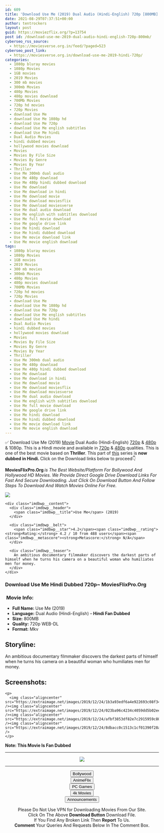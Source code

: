 ```yaml
---
id: 609
title: 'Download Use Me (2019) Dual Audio (Hindi-English) 720p [800MB]'
date: 2021-08-29T07:37:51+00:00
author: tentrockers
layout: post
guid: https://moviezflix.org/?p=13754
post id: /download-use-me-2019-dual-audio-hindi-english-720p-800mb/
cyberseo_rss_source:
  - https://moviesverse.org.in/feed/?paged=523
cyberseo_post_link:
  - https://moviesverse.org.in/download-use-me-2019-hindi-720p/
categories:
  - 1080p bluray movies
  - 1080p Movies
  - 1GB movies
  - 2019 Movies
  - 300 mb movies
  - 300mb Movies
  - 480p Movies
  - 480p movies download
  - 700Mb Movies
  - 720p hd movies
  - 720p Movies
  - download Use Me
  - download Use Me 1080p hd
  - download Use Me 720p
  - download Use Me english subtitles
  - download Use Me hindi
  - Dual Audio Movies
  - hindi dubbed movies
  - hollywood movies download
  - Movies
  - Movies By File Size
  - Movies By Genre
  - Movies By Year
  - Thriller
  - Use Me 300mb dual audio
  - Use Me 480p download
  - Use Me 480p hindi dubbed download
  - Use Me download
  - Use Me download in hindi
  - Use Me download movie
  - Use Me download moviesflix
  - Use Me download moviesverse
  - Use Me dual audio download
  - Use Me english with subtitles download
  - Use Me full movie download
  - Use Me google drive link
  - Use Me hindi download
  - Use Me hindi dubbed download
  - Use Me movie download link
  - Use Me movie english download
tags:
  - 1080p bluray movies
  - 1080p Movies
  - 1GB movies
  - 2019 Movies
  - 300 mb movies
  - 300mb Movies
  - 480p Movies
  - 480p movies download
  - 700Mb Movies
  - 720p hd movies
  - 720p Movies
  - download Use Me
  - download Use Me 1080p hd
  - download Use Me 720p
  - download Use Me english subtitles
  - download Use Me hindi
  - Dual Audio Movies
  - hindi dubbed movies
  - hollywood movies download
  - Movies
  - Movies By File Size
  - Movies By Genre
  - Movies By Year
  - Thriller
  - Use Me 300mb dual audio
  - Use Me 480p download
  - Use Me 480p hindi dubbed download
  - Use Me download
  - Use Me download in hindi
  - Use Me download movie
  - Use Me download moviesflix
  - Use Me download moviesverse
  - Use Me dual audio download
  - Use Me english with subtitles download
  - Use Me full movie download
  - Use Me google drive link
  - Use Me hindi download
  - Use Me hindi dubbed download
  - Use Me movie download link
  - Use Me movie english download
---
```

<div class="thecontent clearfix">
  <p>
    ✅ Download Use Me (2019) <a href="https://moviesverse.org.in/category/movies/" data-wpel-link="internal">Movie</a> Dual Audio (Hindi-English) <a href="https://moviesverse.org.in/720p-movies/" data-wpel-link="internal">720p</a>&nbsp;&&nbsp;<a href="https://moviesverse.org.in/480p-movies/" data-wpel-link="internal">480p</a> & 1080p. This is a Hindi movie and available in <a href="https://moviesverse.org.in/720p-movies/" data-wpel-link="internal">720p</a>&nbsp;&&nbsp;<a href="https://moviesverse.org.in/480p-movies/" data-wpel-link="internal">480p</a> qualities. This is one of the best movie based on <strong>Thriller</strong>. This part of <a href="http://essayswriting.org" data-wpel-link="external" target="_blank" rel="nofollow external noopener noreferrer">this</a> series is <strong>now dubbed in <span>Hindi.&nbsp;</span></strong><span>Click on the Download links below to proceed👇</span>
  </p>
  
  <p>
    <strong><span>MoviesFlixPro.Org&nbsp;</span></strong><em>is The Best Website/Platform For Bollywood And Hollywood HD Movies. We Provide Direct Google Drive Download Links For Fast And Secure Downloading. Just Click On Download Button And Follow Steps To&nbsp;Download And Watch Movies Online For Free.</em>
  </p>
  
  <div class="imdbwp imdbwp--movie dark">
    <div class="imdbwp__thumb">
      <a class="imdbwp__link" target="_blank" title="Use Me" href="https://www.imdb.com/title/tt6032090/" rel="nofollow external noopener noreferrer" data-wpel-link="external"><img class="imdbwp__img" src="https://m.media-amazon.com/images/M/MV5BNDgwNzBkMjQtMTRkMC00NmZkLTk1ODctMDEzMDIwNGZjYzcyXkEyXkFqcGdeQXVyMTI5MzY5MzA@._V1_SX300.jpg" /></a>
    </div>
    
    <div class="imdbwp__content">
      <div class="imdbwp__header">
        <span class="imdbwp__title">Use Me</span> (2019)
      </div>
      
      <div class="imdbwp__belt">
        <span class="imdbwp__star">4.2</span><span class="imdbwp__rating"><strong>Rating:</strong> 4.2 / 10 from 488 users</span><span class="imdbwp__metascore"><strong>Metascore:</strong> N/A</span>
      </div>
      
      <div class="imdbwp__teaser">
        An ambitious documentary filmmaker discovers the darkest parts of himself when he turns his camera on a beautiful woman who humiliates men for money.
      </div>
    </div>
  </div>
  
  <h3>
    <span>Download Use Me Hindi Dubbed 720p~ MoviesFlixPro.Org</span>
  </h3>
  
  <h3>
    <span>&nbsp;Movie Info:&nbsp;</span>
  </h3>
  
  <ul>
    <li>
      <strong>Full Name: </strong>Use Me (2019)
    </li>
    <li>
      <strong>Language:</strong> Dual Audio (Hindi-English) –<span><strong> Hindi Fan Dubbed</strong></span>
    </li>
    <li>
      <strong>Size:</strong> 800MB
    </li>
    <li>
      <strong>Quality:</strong> 720p WEB-DL
    </li>
    <li>
      <strong>Format:</strong>&nbsp;Mkv
    </li>
  </ul>
  
  <h2>
    <span>Storyline:</span>
  </h2>
  
  <p>
    An ambitious documentary filmmaker discovers the darkest parts of himself when he turns his camera on a beautiful woman who humiliates men for money.
  </p>
  
  <div class="summary_text">
    <h2>
      <span>Screenshots:</span>
    </h2>
    
    <p>
      <img class="aligncenter" src="https://extraimage.net/images/2019/12/24/1b3a93edf6a4e922693c08f34a4d69e7.jpg" /><img class="aligncenter" src="https://extraimage.net/images/2019/12/24/023ba96c4234c4059dd5b02ee421ae85.jpg" /><img class="aligncenter" src="https://extraimage.net/images/2019/12/24/afbf3853df82e7c2915959c80c1f9118.jpg" /><img class="aligncenter" src="https://extraimage.net/images/2019/12/24/8dbacc0c1513c1cf01390f28a6fd7ae2.jpg" />
    </p>
  </div>
  
  <p>
    <span><strong>Note: This Movie Is Fan Dubbed</strong></span>
  </p>
</div>

<center>
  </p> 
  
  <hr />
  
  <p>
    <a href="http://gdrivepro.xyz/join.php" data-wpel-link="external" target="_blank" rel="nofollow external noopener noreferrer"><img src="https://i.imgur.com/FhMdWdW.png" /></a>
  </p>
  
  <hr />
  
  <p>
    <a href="https://dogemovies.xyz" target="_blank" data-wpel-link="external" rel="nofollow external noopener noreferrer"><button class="button button5">Bollywood</button></a><br /> <a href="https://animeflix.in" target="_blank" data-wpel-link="external" rel="nofollow external noopener noreferrer"><button class="button button5">AnimeFlix</button></a><br /> <a href="https://gamesflix.net/" target="_blank" data-wpel-link="external" rel="nofollow external noopener noreferrer"><button class="button button5">PC Games</button></a><br /> <a href="https://uhdmovies.in" target="_blank" data-wpel-link="external" rel="nofollow external noopener noreferrer"><button class="button button5">4k Movies</button></a><br /> <a href="https://moviesverse.org.in/announcements/" target="_blank" data-wpel-link="internal" rel="noopener"><button class="button button5">Announcements</button></a>
  </p>
  
  <div class="alert alert-danger">
    Please Do Not Use VPN for Downloading Movies From Our Site.
  </div>
  
  <div class="alert alert-success">
    Click On The Above <strong>Download Button</strong> Download File.
  </div>
  
  <div class="alert alert-warning">
    If You Find Any Broken Link Then <strong>Report</strong> To Us.
  </div>
  
  <div class="alert alert-info">
    <strong>Comment</strong> Your Queries And Requests Below In The Comment Box.
  </div>
  
  <p>
    </center>
  </p>